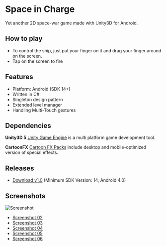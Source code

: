 Space in Charge
===============

Yet another 2D space-war game made with Unity3D for Android.

## How to play

- To control the ship, just put your finger on it and drag your finger around on the screen.
- Tap on the screen to fire

## Features

- Platform: Android (SDK 14+)
- Written in C#
- Singleton design pattern
- Extended level manager
- Handling Multi-Touch gestures

## Dependencies

**Unity3D 5** [Unity Game Engine](https://unity3d.com) is a multi platform game development tool.

**CartoonFX** [Cartoon FX Packs](http://jeanmoreno.com/cartoonfx) include desktop and mobile-optimized version of special effects.

## Releases

- [Download v1.0](https://github.com/yaa110/Space-in-Charge/releases/download/v1.0/app-release.apk) (Minimum SDK Version: 14, Android 4.0)

## Screenshots

![Screenshot](https://raw.githubusercontent.com/yaa110/Space-in-Charge/master/screenshots/01.png)
- [Screenshot 02](https://raw.githubusercontent.com/yaa110/Space-in-Charge/master/screenshots/02.png)
- [Screenshot 03](https://raw.githubusercontent.com/yaa110/Space-in-Charge/master/screenshots/03.png)
- [Screenshot 04](https://raw.githubusercontent.com/yaa110/Space-in-Charge/master/screenshots/04.png)
- [Screenshot 05](https://raw.githubusercontent.com/yaa110/Space-in-Charge/master/screenshots/05.png)
- [Screenshot 06](https://raw.githubusercontent.com/yaa110/Space-in-Charge/master/screenshots/06.png)
